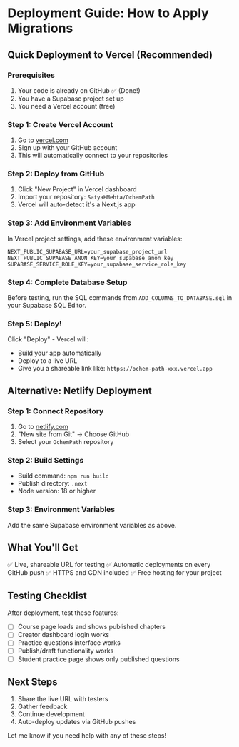 # Deployment Guide: How to Apply Migrations

## Quick Deployment to Vercel (Recommended)

### Prerequisites

1. Your code is already on GitHub ✅ (Done!)
2. You have a Supabase project set up
3. You need a Vercel account (free)

### Step 1: Create Vercel Account

1. Go to [vercel.com](https://vercel.com)
2. Sign up with your GitHub account
3. This will automatically connect to your repositories

### Step 2: Deploy from GitHub

1. Click "New Project" in Vercel dashboard
2. Import your repository: `SatyaHMehta/OchemPath`
3. Vercel will auto-detect it's a Next.js app

### Step 3: Add Environment Variables

In Vercel project settings, add these environment variables:

```
NEXT_PUBLIC_SUPABASE_URL=your_supabase_project_url
NEXT_PUBLIC_SUPABASE_ANON_KEY=your_supabase_anon_key
SUPABASE_SERVICE_ROLE_KEY=your_supabase_service_role_key
```

### Step 4: Complete Database Setup

Before testing, run the SQL commands from `ADD_COLUMNS_TO_DATABASE.sql` in your Supabase SQL Editor.

### Step 5: Deploy!

Click "Deploy" - Vercel will:

- Build your app automatically
- Deploy to a live URL
- Give you a shareable link like: `https://ochem-path-xxx.vercel.app`

## Alternative: Netlify Deployment

### Step 1: Connect Repository

1. Go to [netlify.com](https://netlify.com)
2. "New site from Git" → Choose GitHub
3. Select your `OchemPath` repository

### Step 2: Build Settings

- Build command: `npm run build`
- Publish directory: `.next`
- Node version: 18 or higher

### Step 3: Environment Variables

Add the same Supabase environment variables as above.

## What You'll Get

✅ Live, shareable URL for testing
✅ Automatic deployments on every GitHub push
✅ HTTPS and CDN included
✅ Free hosting for your project

## Testing Checklist

After deployment, test these features:

- [ ] Course page loads and shows published chapters
- [ ] Creator dashboard login works
- [ ] Practice questions interface works
- [ ] Publish/draft functionality works
- [ ] Student practice page shows only published questions

## Next Steps

1. Share the live URL with testers
2. Gather feedback
3. Continue development
4. Auto-deploy updates via GitHub pushes

Let me know if you need help with any of these steps!
